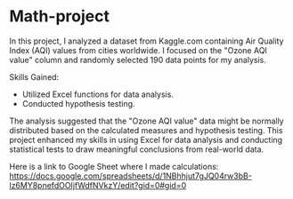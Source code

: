 # Math-project
In this project, I analyzed a dataset from Kaggle.com containing Air Quality Index (AQI) values from cities worldwide. I focused on the "Ozone AQI value" column and randomly selected 190 data points for my analysis.

Skills Gained:

- Utilized Excel functions for data analysis.
- Conducted hypothesis testing.

The analysis suggested that the "Ozone AQI value" data might be normally distributed based on the calculated measures and hypothesis testing. This project enhanced my skills in using Excel for data analysis and conducting statistical tests to draw meaningful conclusions from real-world data.

Here is a link to Google Sheet where I made calculations: https://docs.google.com/spreadsheets/d/1NBhhjut7gJQ04rw3bB-lz6MY8pnefdOOIjfWdfNVkzY/edit?gid=0#gid=0
